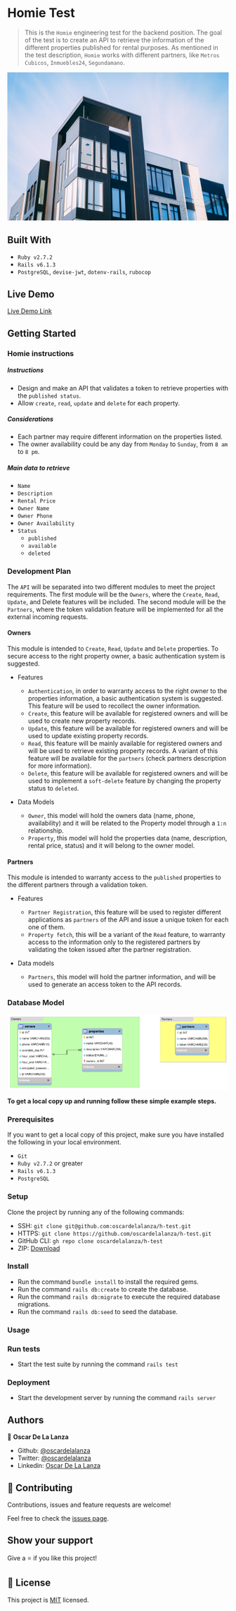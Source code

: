 # Homie Test

> This is the `Homie` engineering test for the backend position. The goal of the test is to create an API to retrieve the
> information of the different properties published for rental purposes. As mentioned in the test description, `Homie`
> works with different partners, like `Metros Cubicos`, `Inmuebles24`, `Segundamano`.

![screenshot](docs/screenshots/portrait.jpg)

## Built With

- `Ruby v2.7.2`
- `Rails v6.1.3`
- `PostgreSQL`, `devise-jwt`, `dotenv-rails`, `rubocop`

## Live Demo

[Live Demo Link](https://livedemo.com)

## Getting Started

### Homie instructions

##### Instructions

- Design and make an API that validates a token to retrieve properties with the `published status`. 
- Allow `create`, `read`, `update` and `delete` for each property.

##### Considerations

- Each partner may require different information on the properties listed.
- The owner availability could be any day from `Monday` to `Sunday`, from `8 am` to `8 pm`.

##### Main data to retrieve

- `Name`
- `Description`
- `Rental Price`
- `Owner Name`
- `Owner Phone`
- `Owner Availability`
- `Status`
    * `published`
    * `available`
    * `deleted`

### Development Plan

The `API` will be separated into two different modules to meet the project requirements. The first module will be the
`Owners`, where the `Create`, `Read`, `Update`, and Delete features will be included. The second module will be the
`Partners`, where the token validation feature will be implemented for all the external incoming requests.

#### Owners

This module is intended to `Create`, `Read`, `Update` and `Delete` properties. To secure access to the right property
owner, a basic authentication system is suggested.

- Features
  * `Authentication`, in order to warranty access to the right owner to the properties information, a basic authentication
    system is suggested. This feature will be used to recollect the owner information.
  * `Create`, this feature will be available for registered owners and will be used to create new property records.
  * `Update`, this feature will be available for registered owners and will be used to update existing property records.
  * `Read`, this feature will be mainly available for registered owners and will be used to retrieve existing property records.
    A variant of this feature will be available for the `partners` (check partners description for more information).
  * `Delete`, this feature will be available for registered owners and will be used to implement a `soft-delete` feature
    by changing the property status to `deleted`.
    
- Data Models
  * `Owner`, this model will hold the owners data (name, phone, availability) and it will be related to the Property model
    through a `1:n` relationship.
  * `Property`, this model will hold the properties data (name, description, rental price, status) and it will belong to
    the owner model.
    

#### Partners

This module is intended to warranty access to the `published` properties to the different partners through a validation
token.

- Features
  * `Partner Registration`, this feature will be used to register different applications as `partners` of the API and
    issue a unique token for each one of them.
  * `Property fetch`, this will be a variant of the `Read` feature, to warranty access to the information only to the
    registered partners by validating the token issued after the partner registration.

- Data models
  * `Partners`, this model will hold the partner information, and will be used to generate an access token to the API
    records.
    
    
### Database Model

![erd](docs/erd.png)

**To get a local copy up and running follow these simple example steps.**

### Prerequisites

If you want to get a local copy of this project, make sure you have installed the following in your local environment.
- `Git`
- `Ruby v2.7.2` or greater
- `Rails v6.1.3`
- `PostgreSQL`

### Setup

Clone the project by running any of the following commands:
- SSH: `git clone git@github.com:oscardelalanza/h-test.git`
- HTTPS: `git clone https://github.com/oscardelalanza/h-test.git`
- GitHub CLI: `gh repo clone oscardelalanza/h-test`
- ZIP: [Download](https://github.com/oscardelalanza/h-test/archive/feature/planning.zip)

### Install

- Run the command `bundle install` to install the required gems.
- Run the command `rails db:create` to create the database.
- Run the command `rails db:migrate` to execute the required database migrations.
- Run the command `rails db:seed` to seed the database.

### Usage


### Run tests

- Start the test suite by running the command `rails test`

### Deployment

- Start the development server by running the command `rails server`

## Authors

👤 **Oscar De La Lanza**

- Github: [@oscardelalanza](https://github.com/oscardelalanza)
- Twitter: [@oscardelalanza](https://twitter.com/oscardelalanza)
- Linkedin: [Oscar De La Lanza](https://www.linkedin.com/in/oscardelalanza/)

## 🤝 Contributing

Contributions, issues and feature requests are welcome!

Feel free to check the [issues page](https://github.com/oscardelalanza/h-test/issues).

## Show your support

Give a ⭐️ if you like this project!

## 📝 License

This project is [MIT](lic.url) licensed.